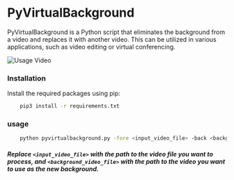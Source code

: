 # PyVirtualBackground

PyVirtualBackground is a Python script that eliminates the background from a video and replaces it with another video. This can be utilized in various applications, such as video editing or virtual conferencing.

![Usage Video](./demo.gif?raw=true)


### Installation

Install the required packages using pip:

```bash
    pip3 install -r requirements.txt
```
### usage 

```bash
    python pyvirtualbackground.py -fore <input_video_file> -back <background_video_file> 
```

##### Replace `<input_video_file>` with the path to the video file you want to process, and `<background_video_file>` with the path to the video you want to use as the new background.
